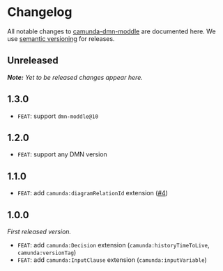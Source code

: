 # Changelog

All notable changes to [camunda-dmn-moddle](https://github.com/camunda/camunda-dmn-moddle) are documented here. We use [semantic versioning](http://semver.org/) for releases.

## Unreleased

___Note:__ Yet to be released changes appear here._

## 1.3.0

* `FEAT`: support `dmn-moddle@10`

## 1.2.0

* `FEAT`: support any DMN version

## 1.1.0

* `FEAT`: add `camunda:diagramRelationId` extension ([#4](https://github.com/camunda/camunda-dmn-moddle/pull/4))

## 1.0.0

_First released version._

* `FEAT`: add `camunda:Decision` extension (`camunda:historyTimeToLive`, `camunda:versionTag`)
* `FEAT`: add `camunda:InputClause` extension (`camunda:inputVariable`)